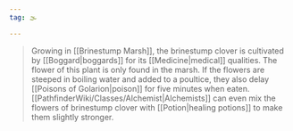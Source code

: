 ```yaml
---
tag: 🌫️

---
```

> Growing in [[Brinestump Marsh]], the brinestump clover is cultivated by [[Boggard|boggards]] for its [[Medicine|medical]] qualities. The flower of this plant is only found in the marsh. If the flowers are steeped in boiling water and added to a poultice, they also delay [[Poisons of Golarion|poison]] for five minutes when eaten. [[PathfinderWiki/Classes/Alchemist|Alchemists]] can even mix the flowers of brinestump clover with [[Potion|healing potions]] to make them slightly stronger.







